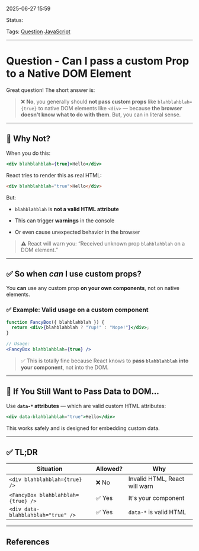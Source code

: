 
2025-06-27 15:59

Status:

Tags: [Question](../../../3%20-%20Tags/Question.md) [JavaScript](../../../3%20-%20Tags/JavaScript.md)

---
# Question - Can I pass a custom Prop to a Native DOM Element

Great question! The short answer is:

> ❌ **No**, you generally should **not pass custom props** like `blahblahblah={true}` to native DOM elements like `<div>` — because **the browser doesn't know what to do with them**. But, you can in literal sense.


---

## 🧠 Why Not?

When you do this:

```jsx
<div blahblahblah={true}>Hello</div>
```

React tries to render this as real HTML:

```html
<div blahblahblah="true">Hello</div>
```

But:

- `blahblahblah` is **not a valid HTML attribute**
    
- This can trigger **warnings** in the console
    
- Or even cause unexpected behavior in the browser
    

> ⚠️ React will warn you: “Received unknown prop `blahblahblah` on a DOM element.”

---

## ✅ So when _can_ I use custom props?

You **can** use any custom prop **on your own components**, not on native elements.

### ✅ Example: Valid usage on a custom component

```jsx
function FancyBox({ blahblahblah }) {
  return <div>{blahblahblah ? "Yup!" : "Nope!"}</div>;
}

// Usage:
<FancyBox blahblahblah={true} />
```

> ✅ This is totally fine because React knows to **pass `blahblahblah` into your component**, not into the DOM.

---

## 🧩 If You Still Want to Pass Data to DOM…

Use **`data-*` attributes** — which are valid custom HTML attributes:

```jsx
<div data-blahblahblah="true">Hello</div>
```

This works safely and is designed for embedding custom data.

---

## ✅ TL;DR

| Situation                          | Allowed? | Why                           |
| ---------------------------------- | -------- | ----------------------------- |
| `<div blahblahblah={true} />`      | ❌ No     | Invalid HTML, React will warn |
| `<FancyBox blahblahblah={true} />` | ✅ Yes    | It's your component           |
| `<div data-blahblahblah="true" />` | ✅ Yes    | `data-*` is valid HTML        |

---
## References